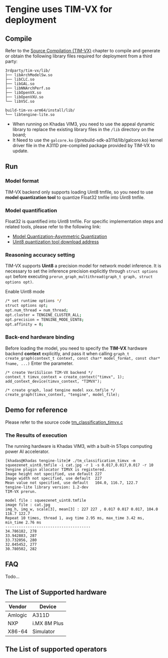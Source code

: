 # Tengine uses TIM-VX for deployment

## Compile

Refer to the [Source Compilation (TIM-VX)](../source_compile/compile_timvx.md) chapter to compile and generate or obtain the following library files required for deployment from a third party:
```
3rdparty/tim-vx/lib/
├── libArchModelSw.so
├── libCLC.so
├── libGAL.so
├── libNNArchPerf.so
├── libOpenVX.so
├── libOpenVXU.so
└── libVSC.so

build-tim-vx-arm64/install/lib/
└── libtengine-lite.so
```

- When running on Khadas VIM3, you need to use the appeal dynamic library to replace the existing library files in the `/lib` directory on the board;
- It Need to use the `galcore.ko` (/prebuild-sdk-a311d/lib/galcore.ko) kernel driver file in the A311D pre-compiled package provided by TIM-VX to update.

## Run

### Model format

TIM-VX backend only supports loading Uint8 tmfile, so you need to use **model quantization tool** to quantize Float32 tmfile into Uint8 tmfile.

### Model quantification

Float32 is quantified into Uint8 tmfile. For specific implementation steps and related tools, please refer to the following link:

- [Model Quantization-Asymmetric Quantization](../user_guides/quant_tool_uint8.md)
- [Uint8 quantization tool download address](https://github.com/OAID/Tengine/releases/download/lite-v1.3/quant_tool_uint8)

### Reasoning accuracy setting

TIM-VX supports **Uint8** a precision model for network model inference. It is necessary to  set the inference precision explicitly through `struct options opt` before executing `prerun_graph_multithread(graph_t graph, struct options opt)`.

Enable Uint8 mode

```bash
/* set runtime options */
struct options opt;
opt.num_thread = num_thread;
opt.cluster = TENGINE_CLUSTER_ALL;
opt.precision = TENGINE_MODE_UINT8;
opt.affinity = 0;
```

### Back-end hardware binding

Before loading the model, you need to specify the **TIM-VX** hardware backend **context** explicitly, and pass it when calling `graph_t create_graph(context_t context, const char* model_format, const char* fname, ...)` Enter the parameter.

```
/* create VeriSilicon TIM-VX backend */
context_t timvx_context = create_context("timvx", 1);
add_context_device(timvx_context, "TIMVX");

/* create graph, load tengine model xxx.tmfile */
create_graph(timvx_context, "tengine", model_file);
```

## Demo for reference

Please refer to the source code [tm_classification_timvx.c](https://github.com/OAID/Tengine/blob/tengine-lite/examples/tm_classification_timvx.c)

### The Results of execution

The running hardware is Khadas VIM3, with a built-in 5Tops computing power AI accelerator.
```
[khadas@Khadas tengine-lite]# ./tm_classification_timvx -m squeezenet_uint8.tmfile -i cat.jpg -r 1 -s 0.017,0.017,0.017 -r 10
Tengine plugin allocator TIMVX is registered.
Image height not specified, use default 227
Image width not specified, use default  227
Mean value not specified, use default   104.0, 116.7, 122.7
tengine-lite library version: 1.2-dev
TIM-VX prerun.

model file : squeezenet_uint8.tmfile
image file : cat.jpg
img_h, img_w, scale[3], mean[3] : 227 227 , 0.017 0.017 0.017, 104.0 116.7 122.7
Repeat 10 times, thread 1, avg time 2.95 ms, max_time 3.42 ms, min_time 2.76 ms
--------------------------------------
34.786182, 278
33.942883, 287
33.732056, 280
32.045452, 277
30.780502, 282
```

## FAQ

Todo...

## The List of Supported hardware

| Vendor  | Device      |
| -------- | --------- |
| Amlogic | A311D        |
| NXP     | i.MX 8M Plus |
| X86-64  | Simulator    |

## The List of supported operators
